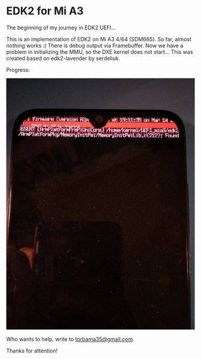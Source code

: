 # EDK2 for Mi A3

The beginning of my journey in EDK2 UEFI...

This is an implementation of EDK2 on Mi A3 4/64 (SDM665). So far, almost nothing works :( There is debug output via Framebuffer. Now we have a problem in initializing the MMU, so the DXE kernel does not start... This was created based on edk2-lavender by serdeliuk.

Progress:

![](https://github.com/Kernel357/edk2-SDM665/raw/Mi-A3/CtEQIwcqbMA.jpg)

Who wants to help, write to torbama35@gmail.com.

Thanks for attention!
